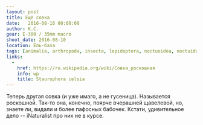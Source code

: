 ```yaml
---
layout: post
title: Ещё совка
date:   2016-08-16 00:00:00
author: К.С.
gear: E-300 / 35mm macro
shoot_date: 2016-08-10
location: Ёль-база
tags: [animalia, arthropoda, insecta, lepidoptera, noctuoidea, noctuidae, staurophora, staurophora celsia]
links:
  -
    href: https://ru.wikipedia.org/wiki/Совка_роскошная
    info: wp
    title: Staurophora celsia
---
```


Теперь другая совка (и уже имаго, а не гусеница). Называется роскошной. Так-то она, конечно, поярче вчерашней щавелевой, но, знаете ли, видали и более пафосных бабочек. Кстати, удивительное дело -- iNaturalist про них не в курсе.
